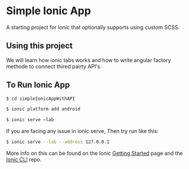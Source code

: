 Simple Ionic App
=====================

A starting project for Ionic that optionally supports using custom SCSS.

## Using this project

We will learn how ionic tabs works and how to write angular factory methode to connect thired pairty API's

## To Run Ionic App
```bash
$ cd simpleIonicAppWithAPI
```
```bash
$ ionic platform add android
```
```bash
$ ionic serve —lab
```


If you are facing any issue in ionic serve, Then try run like this: 

```bash
$ ionic serve --lab --address 127.0.0.1
```

More info on this can be found on the Ionic [Getting Started](http://ionicframework.com/getting-started) page and the [Ionic CLI](https://github.com/driftyco/ionic-cli) repo.

